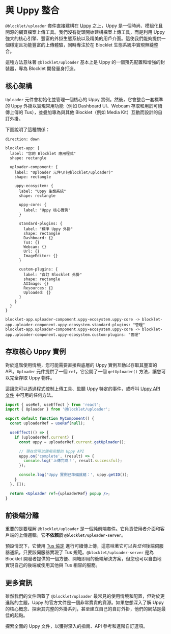 # 與 Uppy 整合

`@blocklet/uploader` 套件直接建構在 [Uppy](https://uppy.io/) 之上，Uppy 是一個時尚、模組化且開源的網頁檔案上傳工具。我們沒有從頭開始建構檔案上傳工具，而是利用 Uppy 強大的核心引擎、豐富的外掛生態系統以及精美的用戶介面。這使我們能夠提供一個穩定且功能豐富的上傳體驗，同時專注於在 Blocklet 生態系統中實現無縫整合。

這種方法意味著 `@blocklet/uploader` 基本上是 Uppy 的一個預先配置和增強的封裝器，專為 Blocklet 開發量身打造。

## 核心架構

`Uploader` 元件會初始化並管理一個核心的 Uppy 實例。然後，它會整合一套標準的 Uppy 外掛以實現常用功能（例如 Dashboard UI、Webcam 存取和用於可續傳上傳的 Tus），並疊加專為與其他 Blocklet（例如 Media Kit）互動而設計的自訂外掛。

下圖說明了這種關係：

```d2
direction: down

blocklet-app: {
  label: "您的 Blocklet 應用程式"
  shape: rectangle

  uploader-component: {
    label: "Uploader 元件\n(@blocklet/uploader)"
    shape: rectangle

    uppy-ecosystem: {
      label: "Uppy 生態系統"
      shape: rectangle

      uppy-core: {
        label: "Uppy 核心實例"
      }

      standard-plugins: {
        label: "標準 Uppy 外掛"
        shape: rectangle
        Dashboard: {}
        Tus: {}
        Webcam: {}
        Url: {}
        ImageEditor: {}
      }

      custom-plugins: {
        label: "自訂 Blocklet 外掛"
        shape: rectangle
        AIImage: {}
        Resources: {}
        Uploaded: {}
      }
    }
  }
}

blocklet-app.uploader-component.uppy-ecosystem.uppy-core -> blocklet-app.uploader-component.uppy-ecosystem.standard-plugins: "管理"
blocklet-app.uploader-component.uppy-ecosystem.uppy-core -> blocklet-app.uploader-component.uppy-ecosystem.custom-plugins: "管理"
```

## 存取核心 Uppy 實例

對於進階使用情境，您可能需要直接與底層的 Uppy 實例互動以存取其豐富的 API。`Uploader` 元件提供了一個 `ref`，它公開了一個 `getUploader()` 方法，讓您可以完全存取 Uppy 物件。

這讓您可以透過程式控制上傳工具、監聽 Uppy 特定的事件，或呼叫 [Uppy API 文件](https://uppy.io/docs/uppy/) 中可用的任何方法。

```jsx 存取 Uploader 實例 icon=logos:react
import { useRef, useEffect } from 'react';
import { Uploader } from '@blocklet/uploader';

export default function MyComponent() {
  const uploaderRef = useRef(null);

  useEffect(() => {
    if (uploaderRef.current) {
      const uppy = uploaderRef.current.getUploader();

      // 現在您可以使用完整的 Uppy API
      uppy.on('complete', (result) => {
        console.log('上傳完成！', result.successful);
      });

      console.log('Uppy 實例已準備就緒：', uppy.getID());
    }
  }, []);

  return <Uploader ref={uploaderRef} popup />;
}
```

## 前後端分離

重要的是要理解 `@blocklet/uploader` 是一個純前端套件。它負責使用者介面和客戶端的上傳邏輯。它**不依賴於 `@blocklet/uploader-server`**。

預設情況下，它使用 [Tus 協定](https://tus.io/) 進行可續傳上傳，這意味著它可以與*任何*後端伺服器通訊，只要該伺服器實現了 Tus 規範。`@blocklet/uploader-server` 是為 Blocklet 開發者提供的一個方便、開箱即用的後端解決方案，但您也可以自由地實現自己的後端或使用其他與 Tus 相容的服務。

## 更多資訊

雖然我們的文件涵蓋了 `@blocklet/uploader` 最常見的使用情境和配置，但對於更進階的主題，Uppy 的官方文件是一個非常寶貴的資源。如果您想深入了解 Uppy 的核心概念、探索其完整的外掛系列，甚至建立自己的自訂外掛，他們的網站是最佳的起點。

<x-card data-title="Uppy 官方文件" data-icon="lucide:book-open" data-href="https://uppy.io/docs/quick-start/" data-cta="訪問 Uppy.io">
  探索全面的 Uppy 文件，以獲得深入的指南、API 參考和進階自訂選項。
</x-card>